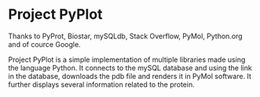 # Project PyPlot  

Thanks  to PyProt, Biostar, mySQLdb, Stack Overflow, PyMol, Python.org and of cource Google.

Project PyPlot is a simple implementation of multiple libraries made using the language Python.
It connects to the mySQL database and using the link in the database, downloads the pdb file and renders 
it in PyMol software. It further displays several information related to the protein.

